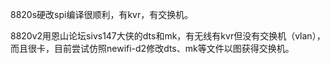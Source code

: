 8820s硬改spi编译很顺利，有kvr，有交换机。

8820v2用恩山论坛sivs147大侠的dts和mk，有无线有kvr但没有交换机（vlan），而且很卡，目前尝试仿照newifi-d2修改dts、mk等文件以图获得交换机。
